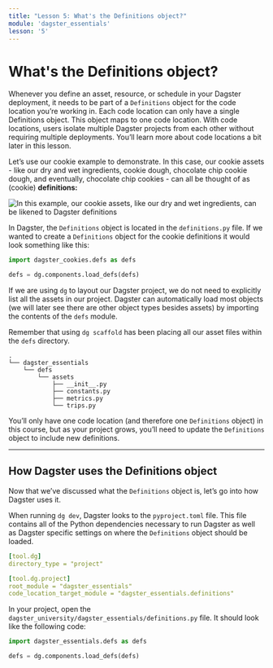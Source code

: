 ```yaml
---
title: "Lesson 5: What's the Definitions object?"
module: 'dagster_essentials'
lesson: '5'
---
```


# What's the Definitions object?

Whenever you define an asset, resource, or schedule in your Dagster deployment, it needs to be part of a `Definitions` object for the code location you’re working in. Each code location can only have a single Definitions object. This object maps to one code location. With code locations, users isolate multiple Dagster projects from each other without requiring multiple deployments. You’ll learn more about code locations a bit later in this lesson.

Let’s use our cookie example to demonstrate. In this case, our cookie assets - like our dry and wet ingredients, cookie dough, chocolate chip cookie dough, and eventually, chocolate chip cookies - can all be thought of as (cookie) **definitions:**

![In this example, our cookie assets, like our dry and wet ingredients, can be likened to Dagster definitions](/images/dagster-essentials/lesson-5/cookie-definitions.png)

In Dagster, the `Definitions` object is located in the `definitions.py` file. If we wanted to create a `Definitions` object for the cookie definitions it would look something like this:

```python
import dagster_cookies.defs as defs

defs = dg.components.load_defs(defs)
```

If we are using `dg` to layout our Dagster project, we do not need to explicitly list all the assets in our project. Dagster can automatically load most objects (we will later see there are other object types besides assets) by importing the contents of the `defs` module.

Remember that using `dg scaffold` has been placing all our asset files within the `defs` directory.

```
.
└── dagster_essentials
    └── defs
        └── assets
            ├── __init__.py
            ├── constants.py
            ├── metrics.py
            └── trips.py
```

You’ll only have one code location (and therefore one `Definitions` object) in this course, but as your project grows, you’ll need to update the `Definitions` object to include new definitions.

---

## How Dagster uses the Definitions object

Now that we’ve discussed what the `Definitions` object is, let’s go into how Dagster uses it.

When running `dg dev`, Dagster looks to the `pyproject.toml` file. This file contains all of the Python dependencies necessary to run Dagster as well as Dagster specific settings on where the `Definitions` object should be loaded.

```yaml
[tool.dg]
directory_type = "project"

[tool.dg.project]
root_module = "dagster_essentials"
code_location_target_module = "dagster_essentials.definitions"
```

In your project, open the `dagster_university/dagster_essentials/definitions.py` file. It should look like the following code:

```python
import dagster_essentials.defs as defs

defs = dg.components.load_defs(defs)
```
